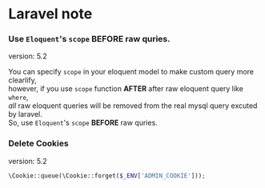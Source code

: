 # Laravel note

### Use `Eloquent`'s `scope` __BEFORE__ raw quries.
>
version: 5.2

You can specify `scope` in your eloquent model to make custom query more clearlify,   
however, if you use `scope` function __AFTER__ after raw eloquent query like `where`,   
_all_ raw eloquent queries will be removed from the real mysql query excuted by laravel.   
So, use `Eloquent`'s `scope` __BEFORE__ raw quries.

### Delete Cookies
>
version: 5.2

```php
\Cookie::queue(\Cookie::forget($_ENV['ADMIN_COOKIE']));
```
